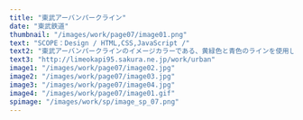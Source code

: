 ```yaml
---
title: "東武アーバンパークライン"
date: "東武鉄道"
thumbnail: "/images/work/page07/image01.png"
text: "SCOPE：Design / HTML,CSS,JavaScript /"
text2: "東武アーバンパークラインのイメージカラーである、黄緑色と青色のラインを使用したWEBサイトに仕上げています。イラストや文字にモーションを取り入れることで関心を高めアーバンパークラインに興味を持っていただけるように仕上げました。"
text3: "http://limeokapi95.sakura.ne.jp/work/urban"
image1: "/images/work/page07/image02.jpg"
image2: "/images/work/page07/image03.jpg"
image3: "/images/work/page07/image04.jpg"
image4: "/images/work/page07/image01.gif"
spimage: "/images/work/sp/image_sp_07.png"
---
```

